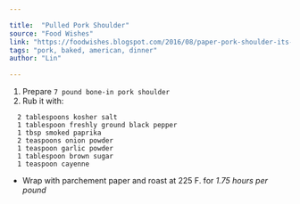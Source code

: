 ```yaml
---

title:  "Pulled Pork Shoulder"
source: "Food Wishes"
link: "https://foodwishes.blogspot.com/2016/08/paper-pork-shoulder-its-wrap.html"
tags: "pork, baked, american, dinner"
author: "Lin"

---
```


1. Prepare `7 pound bone-in pork shoulder` 
2. Rub it with:
```
  2 tablespoons kosher salt
  1 tablespoon freshly ground black pepper 
  1 tbsp smoked paprika
  2 teaspoons onion powder
  1 teaspoon garlic powder
  1 tablespoon brown sugar 
  1 teaspoon cayenne
```
- Wrap with parchement paper and roast at 225 F. for *1.75 hours per pound*

